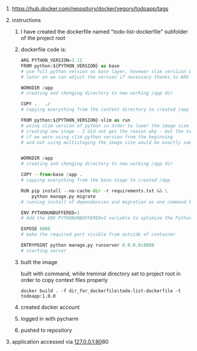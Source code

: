1. https://hub.docker.com/repository/docker/yegorv/todoapp/tags
2. instructions

    1. I have created the dockerfile named "todo-list-dockerfile" subfolder of the project root
    2. dockerfile code is:

        ```python
        ARG PYTHON_VERSION=3.12
        FROM python:${PYTHON_VERSION} as base
        # use full python version as base layer, hovewer slim versiion on this stage works identically
        # later on we can adjust the version if necessary thanks to ARG instruction

        WORKDIR /app
        # creating and chenging directory to new working /app dir

        COPY .   ./
        # copying everything from the context directory to created /app 

        FROM python:${PYTHON_VERSION}-slim as run
        # using slim version of python in order to lower the image size
        # creating new stage - I did not get the reason why - but the task acomplished:
        # if we were using slim python version from the beginning 
        # and not using multistaging the image size would be exactly same 174MB


        WORKDIR /app
        # creating and chenging directory to new working /app dir

        COPY --from=base /app .
        # copying everything from the base stage to created /app 

        RUN pip install --no-cache-dir -r requirements.txt && \
            python manage.py migrate
        # running install of dependancies and migration as one command to reduce layers quantity

        ENV PYTHONUNBUFFERED=1
        # Add the ENV PYTHONUNBUFFERED=1 variable to optimize the Python app for Docker (writing logs directly to stdout and stderr without buffering in the app process memory.

        EXPOSE 8080
        # make the required port visible from outside of container

        ENTRYPOINT python manage.py runserver 0.0.0.0:8080
        # starting server
        ```
    3. built the image

        built with command, while treminal directory set to project root in order to copy context files properly

        `docker build . -f dir_for_dockerfile\todo-list-dockerfile -t todoapp:1.0.0`
    4. created docker account
    5. logged in with pycharm
    6. pushed to repository
3. application accessed via [127.0.0.1:80](http://127.0.0.1:8000/)80